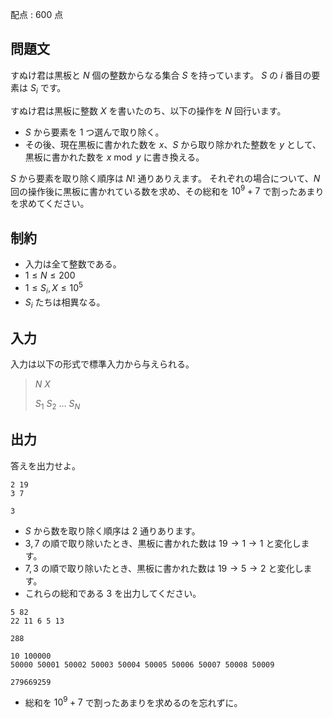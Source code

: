 配点 : $600$ 点

## 問題文

すぬけ君は黒板と $N$ 個の整数からなる集合 $S$ を持っています。
$S$ の $i$ 番目の要素は $S_i$ です。

すぬけ君は黒板に整数 $X$ を書いたのち、以下の操作を $N$ 回行います。

- $S$ から要素を $1$ つ選んで取り除く。
- その後、現在黒板に書かれた数を $x$、$S$ から取り除かれた整数を $y$ として、黒板に書かれた数を $x \bmod {y}$ に書き換える。

$S$ から要素を取り除く順序は $N!$ 通りありえます。
それぞれの場合について、$N$ 回の操作後に黒板に書かれている数を求め、その総和を $10^{9}+7$ で割ったあまりを求めてください。

## 制約

- 入力は全て整数である。
- $1 \leq N \leq 200$
- $1 \leq S_i, X \leq 10^{5}$
- $S_i$ たちは相異なる。

## 入力

入力は以下の形式で標準入力から与えられる。

> $N$ $X$
> 
> $S_1$ $S_2$ $\ldots$ $S_{N}$

## 出力

答えを出力せよ。

```input1
2 19
3 7
```

```output1
3
```

- $S$ から数を取り除く順序は $2$ 通りあります。
- $3,7$ の順で取り除いたとき、黒板に書かれた数は $19 \rightarrow 1 \rightarrow 1$ と変化します。
- $7,3$ の順で取り除いたとき、黒板に書かれた数は $19 \rightarrow 5 \rightarrow 2$ と変化します。
- これらの総和である $3$ を出力してください。

```input2
5 82
22 11 6 5 13
```

```output2
288
```

```input3
10 100000
50000 50001 50002 50003 50004 50005 50006 50007 50008 50009
```

```output3
279669259
```

- 総和を $10^{9}+7$ で割ったあまりを求めるのを忘れずに。